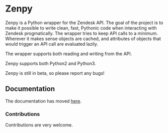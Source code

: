 # Zenpy

Zenpy is a Python wrapper for the Zendesk API. The goal of the project is to make it possible to write clean, fast, Pythonic code when interacting with Zendesk progmatically. The wrapper tries to keep API calls to a minimum. Wherever it makes sense objects are cached, and attributes of objects that would trigger an API call are evaluated lazily. 

The wrapper supports both reading and writing from the API.

Zenpy supports both Python2 and Python3. 

Zenpy is still in beta, so please report any bugs!

## Documentation

The documentation has moved [here](https://facetoe.com.au/zenpy/docs/).

### Contributions
Contributions are very welcome. 


